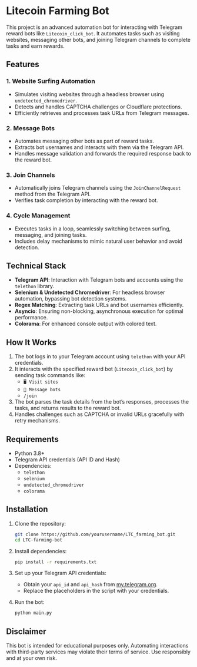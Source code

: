 # Litecoin Farming Bot

This project is an advanced automation bot for interacting with Telegram reward bots like `Litecoin_click_bot`. It automates tasks such as visiting websites, messaging other bots, and joining Telegram channels to complete tasks and earn rewards.

## Features

### 1. **Website Surfing Automation**
   - Simulates visiting websites through a headless browser using `undetected_chromedriver`.
   - Detects and handles CAPTCHA challenges or Cloudflare protections.
   - Efficiently retrieves and processes task URLs from Telegram messages.

### 2. **Message Bots**
   - Automates messaging other bots as part of reward tasks.
   - Extracts bot usernames and interacts with them via the Telegram API.
   - Handles message validation and forwards the required response back to the reward bot.

### 3. **Join Channels**
   - Automatically joins Telegram channels using the `JoinChannelRequest` method from the Telegram API.
   - Verifies task completion by interacting with the reward bot.

### 4. **Cycle Management**
   - Executes tasks in a loop, seamlessly switching between surfing, messaging, and joining tasks.
   - Includes delay mechanisms to mimic natural user behavior and avoid detection.

## Technical Stack

- **Telegram API**: Interaction with Telegram bots and accounts using the `telethon` library.
- **Selenium & Undetected Chromedriver**: For headless browser automation, bypassing bot detection systems.
- **Regex Matching**: Extracting task URLs and bot usernames efficiently.
- **Asyncio**: Ensuring non-blocking, asynchronous execution for optimal performance.
- **Colorama**: For enhanced console output with colored text.

## How It Works

1. The bot logs in to your Telegram account using `telethon` with your API credentials.
2. It interacts with the specified reward bot (`Litecoin_click_bot`) by sending task commands like:
   - `🖥 Visit sites`
   - `🤖 Message bots`
   - `/join`
3. The bot parses the task details from the bot’s responses, processes the tasks, and returns results to the reward bot.
4. Handles challenges such as CAPTCHA or invalid URLs gracefully with retry mechanisms.

## Requirements

- Python 3.8+
- Telegram API credentials (API ID and Hash)
- Dependencies:
  - `telethon`
  - `selenium`
  - `undetected_chromedriver`
  - `colorama`

## Installation

1. Clone the repository:
   ```bash
   git clone https://github.com/yourusername/LTC_farming_bot.git
   cd LTC-farming-bot
   ```

2. Install dependencies:
   ```bash
   pip install -r requirements.txt
   ```

3. Set up your Telegram API credentials:
   - Obtain your `api_id` and `api_hash` from [my.telegram.org](https://my.telegram.org).
   - Replace the placeholders in the script with your credentials.

4. Run the bot:
   ```bash
   python main.py
   ```

## Disclaimer

This bot is intended for educational purposes only. Automating interactions with third-party services may violate their terms of service. Use responsibly and at your own risk.
